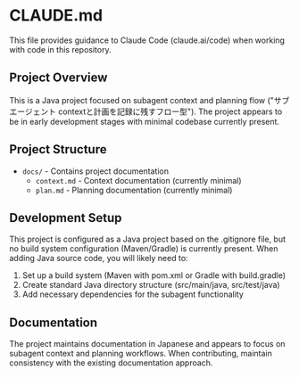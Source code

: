 # CLAUDE.md

This file provides guidance to Claude Code (claude.ai/code) when working with code in this repository.

## Project Overview
This is a Java project focused on subagent context and planning flow ("サブエージェント contextと計画を記録に残すフロー型"). The project appears to be in early development stages with minimal codebase currently present.

## Project Structure
- `docs/` - Contains project documentation
  - `context.md` - Context documentation (currently minimal)
  - `plan.md` - Planning documentation (currently minimal)

## Development Setup
This project is configured as a Java project based on the .gitignore file, but no build system configuration (Maven/Gradle) is currently present. When adding Java source code, you will likely need to:

1. Set up a build system (Maven with pom.xml or Gradle with build.gradle)
2. Create standard Java directory structure (src/main/java, src/test/java)
3. Add necessary dependencies for the subagent functionality

## Documentation
The project maintains documentation in Japanese and appears to focus on subagent context and planning workflows. When contributing, maintain consistency with the existing documentation approach.